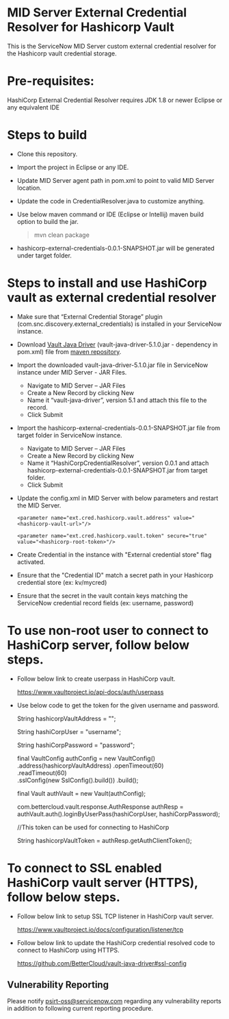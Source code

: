 # MID Server External Credential Resolver for Hashicorp Vault

This is the ServiceNow MID Server custom external credential resolver for the Hashicorp vault credential storage.

# Pre-requisites:

HashiCorp External Credential Resolver requires JDK 1.8 or newer
Eclipse or any equivalent IDE

# Steps to build
* Clone this repository.
* Import the project in Eclipse or any IDE.
* Update MID Server agent path in pom.xml to point to valid MID Server location.
* Update the code in CredentialResolver.java to customize anything.
* Use below maven command or IDE (Eclipse or Intellij) maven build option to build the jar.

	> mvn clean package

* hashicorp-external-credentials-0.0.1-SNAPSHOT.jar will be generated under target folder.

# Steps to install and use HashiCorp vault as external credential resolver

* Make sure that “External Credential Storage” plugin (com.snc.discovery.external_credentials) is installed in your ServiceNow instance.
* Download [Vault Java Driver](https://github.com/BetterCloud/vault-java-driver) (vault-java-driver-5.1.0.jar - dependency in pom.xml) file from [maven repository](https://mvnrepository.com/artifact/com.bettercloud/vault-java-driver/5.1.0).
* Import the downloaded vault-java-driver-5.1.0.jar file in ServiceNow instance under MID Server - JAR Files.
	- Navigate to MID Server – JAR Files
	- Create a New Record by clicking New
	- Name it “vault-java-driver”, version 5.1 and attach this file to the record.
	- Click Submit
* Import the hashicorp-external-credentials-0.0.1-SNAPSHOT.jar file from target folder in ServiceNow instance.
	- Navigate to MID Server – JAR Files
	- Create a New Record by clicking New
	- Name it “HashiCorpCredentialResolver”, version 0.0.1 and attach hashicorp-external-credentials-0.0.1-SNAPSHOT.jar from target folder.
	- Click Submit
* Update the config.xml in MID Server with below parameters and restart the MID Server.

	`<parameter name="ext.cred.hashicorp.vault.address" value="<hashicorp-vault-url>"/>` 
	
	`<parameter name="ext.cred.hashicorp.vault.token" secure="true" value="<hashicorp-root-token>"/>`

* Create Credential in the instance with "External credential store" flag activated.
* Ensure that the "Credential ID" match a secret path in your Hashicorp credential store (ex: kv/mycred)
* Ensure that the secret in the vault contain keys matching the ServiceNow credential record fields (ex: username, password)

# To use non-root user to connect to HashiCorp server, follow below steps.

* Follow below link to create userpass in HashiCorp vault.

	https://www.vaultproject.io/api-docs/auth/userpass
	
* Use below code to get the token for the given username and password.

	String hashicorpVaultAddress = "";
	
	String hashiCorpUser = "username";
	
	String hashiCorpPassword = "password";
	
	final VaultConfig authConfig = new VaultConfig()
			.address(hashicorpVaultAddress)
			.openTimeout(60)    
			.readTimeout(60)    
			.sslConfig(new SslConfig().build())
			.build();
			
	final Vault authVault = new Vault(authConfig);
	
	com.bettercloud.vault.response.AuthResponse authResp = authVault.auth().loginByUserPass(hashiCorpUser, hashiCorpPassword);
	
	//This token can be used for connecting to HashiCorp
	
	String hashicorpVaultToken = authResp.getAuthClientToken();

# To connect to SSL enabled HashiCorp vault server (HTTPS), follow below steps.

* Follow below link to setup SSL TCP listener in HashiCorp vault server.

	https://www.vaultproject.io/docs/configuration/listener/tcp
	
* Follow below link to update the HashiCorp credential resolved code to connect to HashiCorp using HTTPS.

	https://github.com/BetterCloud/vault-java-driver#ssl-config
  
## Vulnerability Reporting
Please notify psirt-oss@servicenow.com regarding any vulnerability reports in addition to following current reporting procedure.
